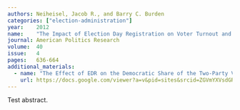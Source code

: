 ```yaml
---
authors: Neiheisel, Jacob R., and Barry C. Burden
categories: ["election-administration"]
year:    2012
name:    "The Impact of Election Day Registration on Voter Turnout and Election Outcomes"
journal: American Politics Research
volume:  40
issue:   4
pages:   636-664
additional_materials:
  - name: "The Effect of EDR on the Democratic Share of the Two-Party Vote, 1972 to 1976: Difference-in-Difference Models"
    url: https://docs.google.com/viewer?a=v&pid=sites&srcid=ZGVmYXVsdGRvbWFpbnxwb2xpc2NpbmVpaGVpc2VsfGd4OjE2MGRjNjliNTRmODZmMTU
---
```


Test abstract.
